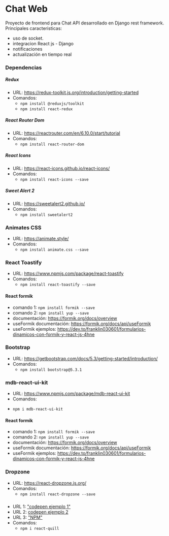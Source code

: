 # Chat Web

Proyecto de frontend para Chat API desarrollado en Django rest framework.
Principales caracteristicas:
* uso de socket.
* integracion React js - Django
* notificaciones
* actualización en tiempo real

### Dependencias
##### Redux
* URL: https://redux-toolkit.js.org/introduction/getting-started
* Comandos:
   - ```npm install @reduxjs/toolkit```
   - ```npm install react-redux```

##### React Router Dom
* URL: https://reactrouter.com/en/6.10.0/start/tutorial
* Comandos:
   - ```npm install react-router-dom```

##### React Icons
* URL: https://react-icons.github.io/react-icons/
* Comandos:
   - ```npm install react-icons --save```

##### Sweet Alert 2
* URL: https://sweetalert2.github.io/
* Comandos:
   - ```npm install sweetalert2```

### Animates CSS
* URL: https://animate.style/
* Comandos:
   - ```npm install animate.css --save```

### React Toastify
* URL: https://www.npmjs.com/package/react-toastify
* Comandos:
   - ```npm install react-toastify --save```

#### React formik
* comando 1: `npm install formik --save`
* comando 2: `npm install yup --save`
* documentación: https://formik.org/docs/overview
* useFormik documentación: https://formik.org/docs/api/useFormik
* useFormik ejemplos: https://dev.to/franklin030601/formularios-dinamicos-con-formik-y-react-js-4hne

### Bootstrap 
* URL: https://getbootstrap.com/docs/5.3/getting-started/introduction/
* Comandos: 
   - ```npm install bootstrap@5.3.1``` 

### mdb-react-ui-kit
* URL: https://www.npmjs.com/package/mdb-react-ui-kit
* Comandos: 
-  ```npm i mdb-react-ui-kit```

#### React formik
* comando 1: `npm install formik --save`
* comando 2: `npm install yup --save`
* documentación: https://formik.org/docs/overview
* useFormik documentación: https://formik.org/docs/api/useFormik
* useFormik ejemplos: https://dev.to/franklin030601/formularios-dinamicos-con-formik-y-react-js-4hne

### Dropzone
* URL: https://react-dropzone.js.org/
* Comandos:
   - ```npm install react-dropzone --save```

### 
* URL 1: ["codepen ejemplo 1"](https://codesandbox.io/p/sandbox/react-quill-with-functional-component-68zcnt?file=%2Fsrc%2Findex.js%3A10%2C22)
* URL 2: [codepen ejemplo 2](https://codepen.io/alexkrolick/pen/xgyOXQ/left?editors=0010)
* URL 3: ["NPM"](https://www.npmjs.com/package/react-quill)
* Comandos: 
   - ```npm i react-quill```